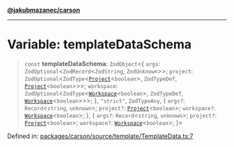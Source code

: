 [**@jakubmazanec/carson**](../README.md)

---

# Variable: templateDataSchema

> `const` **templateDataSchema**: `ZodObject`\<\{ `args`: `ZodOptional`\<`ZodRecord`\<`ZodString`,
> `ZodUnknown`\>\>; `project`:
> `ZodOptional`\<`ZodType`\<[`Project`](../classes/Project.md)\<`boolean`\>, `ZodTypeDef`,
> [`Project`](../classes/Project.md)\<`boolean`\>\>\>; `workspace`:
> `ZodOptional`\<`ZodType`\<[`Workspace`](../classes/Workspace.md)\<`boolean`\>, `ZodTypeDef`,
> [`Workspace`](../classes/Workspace.md)\<`boolean`\>\>\>; \}, `"strict"`, `ZodTypeAny`, \{ `args?`:
> `Record`\<`string`, `unknown`\>; `project?`: [`Project`](../classes/Project.md)\<`boolean`\>;
> `workspace?`: [`Workspace`](../classes/Workspace.md)\<`boolean`\>; \}, \{ `args?`:
> `Record`\<`string`, `unknown`\>; `project?`: [`Project`](../classes/Project.md)\<`boolean`\>;
> `workspace?`: [`Workspace`](../classes/Workspace.md)\<`boolean`\>; \}\>

Defined in:
[packages/carson/source/template/TemplateData.ts:7](https://github.com/jakubmazanec/tools/blob/a1a5edf56256b0aa4e209cc73bc7a07f5d7fc236/packages/carson/source/template/TemplateData.ts#L7)
